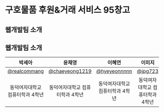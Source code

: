 # 구호물품 후원&거래 서비스 95창고

## 웹개발팀 소개


## 웹개발팀 소개

|      박세아       |          윤채영         |       이혜연         |     이미지         |                                                                                                               
| :------------------------------------------------------------------------------: | :---------------------------------------------------------------------------------------------------------------------------------------------------: | :---------------------------------------------------------------------------------------------------------------------------------------------------------------------------------------------------: | :---------------------------------------------------------------------------------------------------------------------------------------------------------------------------------------------------: | 
|   [@realcommang](https://github.com/realcommang)   |    [@chaeyeong1219](https://github.com/chaeyeong1219)  | [@hyeyeonnnnn](https://github.com/hyeyeonnnnn)  | [@jpg723](https://github.com/jpg723)  |
| 동덕여자대학교 컴퓨터학과 4학년 | 동덕여자대학교 컴퓨터학과 4학년 | 동덕여자대학교 컴퓨터학과 4학년 | 동덕여자대학교 컴퓨터학과 4학년 |
